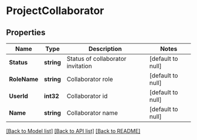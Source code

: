 # ProjectCollaborator

## Properties
Name | Type | Description | Notes
------------ | ------------- | ------------- | -------------
**Status** | **string** | Status of collaborator invitation | [default to null]
**RoleName** | **string** | Collaborator role | [default to null]
**UserId** | **int32** | Collaborator id | [default to null]
**Name** | **string** | Collaborator name | [default to null]

[[Back to Model list]](../README.md#documentation-for-models) [[Back to API list]](../README.md#documentation-for-api-endpoints) [[Back to README]](../README.md)


